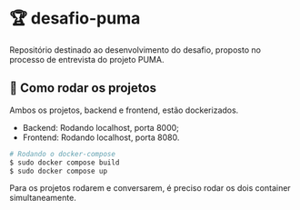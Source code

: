 # 🏆 desafio-puma

Repositório destinado ao desenvolvimento do desafio, proposto no processo de entrevista do projeto PUMA.

## 🚀 Como rodar os projetos

Ambos os projetos, backend e frontend, estão dockerizados.

* Backend: Rodando localhost, porta 8000;
* Frontend: Rodando localhost, porta 8080.

```bash
# Rodando o docker-compose
$ sudo docker compose build
$ sudo docker compose up
```

Para os projetos rodarem e conversarem, é preciso rodar os dois container simultaneamente.

